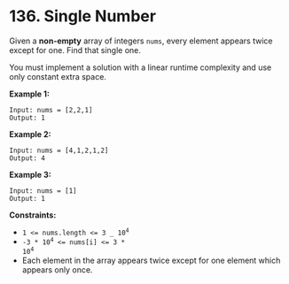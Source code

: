 # 136. Single Number

Given a **non-empty** array of integers `nums`, every element appears twice except for one. Find that single one.

You must implement a solution with a linear runtime complexity and use only constant extra space.

**Example 1:**

```
Input: nums = [2,2,1]
Output: 1
```

**Example 2:**

```
Input: nums = [4,1,2,1,2]
Output: 4
```

**Example 3:**

```
Input: nums = [1]
Output: 1
```

**Constraints:**

- <code>1 <= nums.length <= 3 \_ 10<sup>4</sup></code>
- <code>-3 \* 10<sup>4</sup> <= nums[i] <= 3 \* 10<sup>4</sup></code>
- Each element in the array appears twice except for one element which appears only once.
